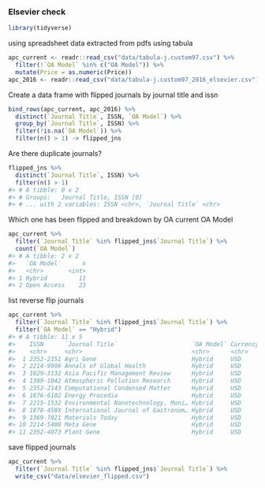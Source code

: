 


### Elsevier check


```r
library(tidyverse)
```

using spreadsheet data extracted from pdfs using tabula


```r
apc_current <- readr::read_csv("data/tabula-j.custom97.csv") %>%
  filter(!`OA Model` %in% c("OA Model")) %>%
  mutate(Price = as.numeric(Price))
apc_2016 <- readr::read_csv("data/tabula-j.custom97_2016_elsevier.csv") 
```

Create a data frame with flipped journals by journal title and issn


```r
bind_rows(apc_current, apc_2016) %>%
  distinct(`Journal Title`, ISSN, `OA Model`) %>%
  group_by(`Journal Title`, ISSN) %>%
  filter(!is.na(`OA Model`)) %>%
  filter(n() > 1) -> flipped_jns
```

Are there duplicate journals?


```r
flipped_jns %>%
  distinct(`Journal Title`, ISSN) %>%
  filter(n() > 1)
#> # A tibble: 0 x 2
#> # Groups:   Journal Title, ISSN [0]
#> # ... with 2 variables: ISSN <chr>, `Journal Title` <chr>
```

Which one has been flipped and breakdown by OA current OA Model


```r
apc_current %>% 
  filter(`Journal Title` %in% flipped_jns$`Journal Title`) %>% 
  count(`OA Model`)
#> # A tibble: 2 x 2
#>   `OA Model`      n
#>   <chr>       <int>
#> 1 Hybrid         11
#> 2 Open Access    23
```

list reverse flip journals


```r
apc_current %>%
  filter(`Journal Title` %in% flipped_jns$`Journal Title`) %>%
  filter(`OA Model` == "Hybrid")
#> # A tibble: 11 x 5
#>    ISSN      `Journal Title`                     `OA Model` Currency Price
#>    <chr>     <chr>                               <chr>      <chr>    <dbl>
#>  1 2352-2151 Agri Gene                           Hybrid     USD       1500
#>  2 2214-9996 Annals of Global Health             Hybrid     USD       1200
#>  3 1029-3132 Asia Pacific Management Review      Hybrid     USD          0
#>  4 1309-1042 Atmospheric Pollution Research      Hybrid     USD       1500
#>  5 2352-2143 Computational Condensed Matter      Hybrid     USD       1000
#>  6 1876-6102 Energy Procedia                     Hybrid     USD          0
#>  7 2215-1532 Environmental Nanotechnology, Moni… Hybrid     USD       1950
#>  8 1878-450X International Journal of Gastronom… Hybrid     USD       3000
#>  9 1369-7021 Materials Today                     Hybrid     USD       3300
#> 10 2214-5400 Meta Gene                           Hybrid     USD       1500
#> 11 2352-4073 Plant Gene                          Hybrid     USD       1500
```

save flipped journals


```r
apc_current %>% 
  filter(`Journal Title` %in% flipped_jns$`Journal Title`) %>%
  write_csv("data/elsevier_flipped.csv")
```

